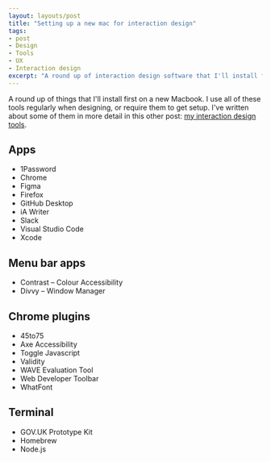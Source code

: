```yaml
---
layout: layouts/post
title: "Setting up a new mac for interaction design"
tags:
- post
- Design
- Tools
- UX
- Interaction design
excerpt: "A round up of interaction design software that I'll install first on a new Macbook."
---
```


A round up of things that I'll install first on a new Macbook. I use all of these tools regularly when designing, or require them to get setup. I've written about some of them in more detail in this other post: [my interaction design tools](/blog/my-interaction-design-tools-version-3/).

## Apps

- 1Password
- Chrome
- Figma
- Firefox
- GitHub Desktop
- iA Writer
- Slack
- Visual Studio Code
- Xcode

## Menu bar apps

- Contrast – Colour Accessibility
- Divvy – Window Manager

## Chrome plugins

- 45to75
- Axe Accessibility
- Toggle Javascript
- Validity
- WAVE Evaluation Tool
- Web Developer Toolbar
- WhatFont

## Terminal

- GOV.UK Prototype Kit
- Homebrew
- Node.js